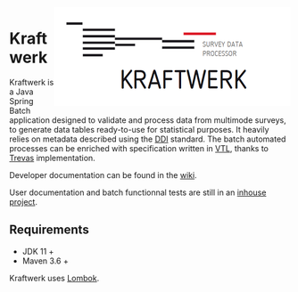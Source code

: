 <img align="right" src="logo/kraftwerk-logo.png" alt="Kraftwerk logo"/>

# Kraftwerk

Kraftwerk is a Java Spring Batch application designed to validate and process data from multimode surveys, to generate data tables ready-to-use for statistical purposes.
It heavily relies on metadata described using the [DDI](http://ddialliance.org) standard.
The batch automated processes can be enriched with specification written in [VTL](https://sdmx.org/?page_id=5096), thanks to [Trevas](https://github.com/InseeFr/Trevas) implementation.

Developer documentation can be found in the [wiki](https://github.com/InseeFr/Kraftwerk/wiki).

User documentation and batch functionnal tests are still in an [inhouse project](https://gitlab.insee.fr/sic/service-agregation-echange-de-donnees/kraftwerk).

## Requirements

* JDK 11 +
* Maven 3.6 +

Kraftwerk uses [Lombok](https://projectlombok.org/).
